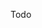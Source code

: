 <!--
.. title: Links
.. slug: links
.. date: 2015-03-26 00:16:00 UTC-07:00
.. tags: 
.. category: 
.. link: 
.. description: 
.. type: text
-->

Todo
